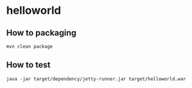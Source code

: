 # helloworld

## How to packaging
	
    mvn clean package

## How to test
	
	java -jar target/dependency/jetty-runner.jar target/helloworld.war
